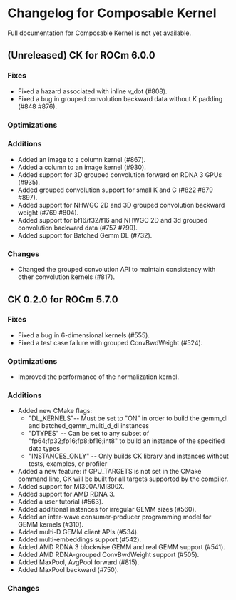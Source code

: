 # Changelog for Composable Kernel

Full documentation for Composable Kernel is not yet available.

## (Unreleased) CK for ROCm 6.0.0

### Fixes
 - Fixed a hazard associated with inline v_dot (#808).
 - Fixed a bug in grouped convolution backward data without K padding (#848 #876).

### Optimizations

### Additions
- Added an image to a column kernel (#867).
- Added a column to an image kernel (#930).
- Added support for 3D grouped convolution forward on RDNA 3 GPUs (#935).
- Added grouped convolution support for small K and C (#822 #879 #897).
- Added support for NHWGC 2D and 3D grouped convolution backward weight (#769 #804).
- Added support for bf16/f32/f16 and NHWGC 2D and 3d grouped convolution backward data (#757 #799).
- Added support for Batched Gemm DL (#732).

### Changes
 - Changed the grouped convolution API to maintain consistency with other convolution kernels (#817).

## CK 0.2.0 for ROCm 5.7.0

### Fixes
- Fixed a bug in 6-dimensional kernels (#555).
- Fixed a test case failure with grouped ConvBwdWeight (#524).

### Optimizations
- Improved the performance of the normalization kernel.

### Additions
- Added new CMake flags:
  - "DL_KERNELS"-- Must be set to "ON" in order to build the gemm_dl and batched_gemm_multi_d_dl instances
  - "DTYPES" -- Can be set to any subset of "fp64;fp32;fp16;fp8;bf16;int8" to build an instance of the specified data types
  - "INSTANCES_ONLY" -- Only builds CK library and instances without tests, examples, or profiler
- Added a new feature: if GPU_TARGETS is not set in the CMake command line, CK will be built for all targets supported by the compiler.
- Added support for MI300A/MI300X.
- Added support for AMD RDNA 3.
- Added a user tutorial (#563).
- Added additional instances for irregular GEMM sizes (#560).
- Added an inter-wave consumer-producer programming model for GEMM kernels (#310).
- Added multi-D GEMM client APIs (#534).
- Added multi-embeddings support (#542).
- Added AMD RDNA 3 blockwise GEMM and real GEMM support (#541).
- Added AMD RDNA-grouped ConvBwdWeight support (#505).
- Added MaxPool, AvgPool forward (#815).
- Added MaxPool backward (#750).

### Changes
